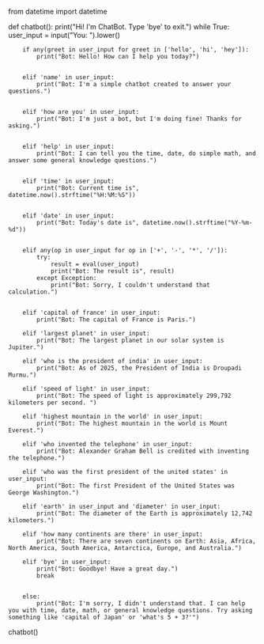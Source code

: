 from datetime import datetime

def chatbot():
    print("Hi! I'm ChatBot. Type 'bye' to exit.")
    while True:
        user_input = input("You: ").lower()

        
        if any(greet in user_input for greet in ['hello', 'hi', 'hey']):
            print("Bot: Hello! How can I help you today?")
        
        
        elif 'name' in user_input:
            print("Bot: I'm a simple chatbot created to answer your questions.")
        
        
        elif 'how are you' in user_input:
            print("Bot: I'm just a bot, but I'm doing fine! Thanks for asking.")
        
        
        elif 'help' in user_input:
            print("Bot: I can tell you the time, date, do simple math, and answer some general knowledge questions.")
        
        
        elif 'time' in user_input:
            print("Bot: Current time is", datetime.now().strftime("%H:%M:%S"))
        
        
        elif 'date' in user_input:
            print("Bot: Today's date is", datetime.now().strftime("%Y-%m-%d"))
        
        
        elif any(op in user_input for op in ['+', '-', '*', '/']):
            try:
                result = eval(user_input)
                print("Bot: The result is", result)
            except Exception:
                print("Bot: Sorry, I couldn't understand that calculation.")
        
        
        elif 'capital of france' in user_input:
            print("Bot: The capital of France is Paris.")
        
        elif 'largest planet' in user_input:
            print("Bot: The largest planet in our solar system is Jupiter.")
        
        elif 'who is the president of india' in user_input:
            print("Bot: As of 2025, the President of India is Droupadi Murmu.")
        
        elif 'speed of light' in user_input:
            print("Bot: The speed of light is approximately 299,792 kilometers per second. ")
        
        elif 'highest mountain in the world' in user_input:
            print("Bot: The highest mountain in the world is Mount Everest.")
        
        elif 'who invented the telephone' in user_input:
            print("Bot: Alexander Graham Bell is credited with inventing the telephone.")
        
        elif 'who was the first president of the united states' in user_input:
            print("Bot: The first President of the United States was George Washington.")
        
        elif 'earth' in user_input and 'diameter' in user_input:
            print("Bot: The diameter of the Earth is approximately 12,742 kilometers.")
        
        elif 'how many continents are there' in user_input:
            print("Bot: There are seven continents on Earth: Asia, Africa, North America, South America, Antarctica, Europe, and Australia.")
        
        elif 'bye' in user_input:
            print("Bot: Goodbye! Have a great day.")
            break
        
       
        else:
            print("Bot: I'm sorry, I didn't understand that. I can help you with time, date, math, or general knowledge questions. Try asking something like 'capital of Japan' or 'what's 5 + 3?'")


chatbot()
